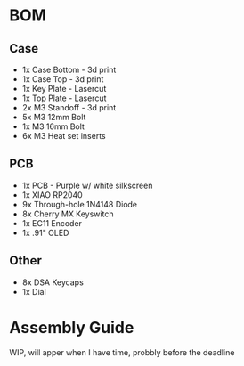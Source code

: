 # BOM
## Case
- 1x Case Bottom - 3d print
- 1x Case Top - 3d print
- 1x Key Plate - Lasercut
- 1x Top Plate - Lasercut
- 2x M3 Standoff - 3d print
- 5x M3 12mm Bolt
- 1x M3 16mm Bolt
- 6x M3 Heat set inserts
## PCB
- 1x PCB - Purple w/ white silkscreen
- 1x XIAO RP2040
- 9x Through-hole 1N4148 Diode
- 8x Cherry MX Keyswitch
- 1x EC11 Encoder
- 1x .91" OLED
## Other
- 8x DSA Keycaps
- 1x Dial

# Assembly Guide
WIP, will apper when I have time, probbly before the deadline